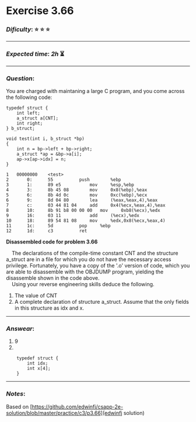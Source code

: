 Exercise 3.66
==============

### ***Dificulty***: :star: :star: :star:

---

### ***Expected time***: ***2h*** :hourglass_flowing_sand:

---

### ***Question***:
You are charged with maintaning a large C program, and you come across the following code:    

```
typedef struct {
	int left;
	a_struct a[CNT];
	int right;
} b_struct;

void test(int i, b_struct *bp)
{
	int n = bp->left + bp->right;
	a_struct *ap = &bp->a[i];
	ap->x[ap->idx] = n;
}
```  

```
1	00000000	<test>
2		0:		55			push		%ebp
3		1:		89 e5			mov		%esp,%ebp
4		3:		8b 45 08		mov		0x8(%ebp),%eax
5		6:		8b 4d 0c		mov		0xc(%ebp),%ecx
6		9:		8d 04 80		lea		(%eax,%eax,4),%eax
7		c:		03 44 81 04		add		0x4(%ecx,%eax,4),%eax
8		10:		8b 91 b8 00 00 00	mov		0xb8(%ecx),%edx
9		16:		03 11			add		(%ecx),%edx
10		18:		89 54 81 08		mov		%edx,0x8(%ecx,%eax,4)
11		1c:		5d			pop		%ebp
12		1d:		c3			ret
```  
**Disassembled code for problem 3.66**

&nbsp;&nbsp;&nbsp;&nbsp;The declarations of the compile-time constant CNT and the structure a_struct are in a file for which you do not have the necessary access privilege. Fortunately, you have a copy of the '.o' version of code, which you are able to disassemble with the OBJDUMP program, yielding the disassemble shown in the code above.  
&nbsp;&nbsp;&nbsp;&nbsp;Using your reverse engineering skills deduce the following.  

1. The value of CNT
2. A complete declaration of structure a_struct. Assume that the only fields in this structure as idx and x. 

---

### ***Answear***:  
1. 9
2. 
```
	typedef struct {
		int idx;
		int x[4];
	}
``` 

---

### ***Notes***:  

Based on [https://github.com/edwinfj/csapp-2e-solution/blob/master/practice/c3/p3.66](edwinfj solution)



